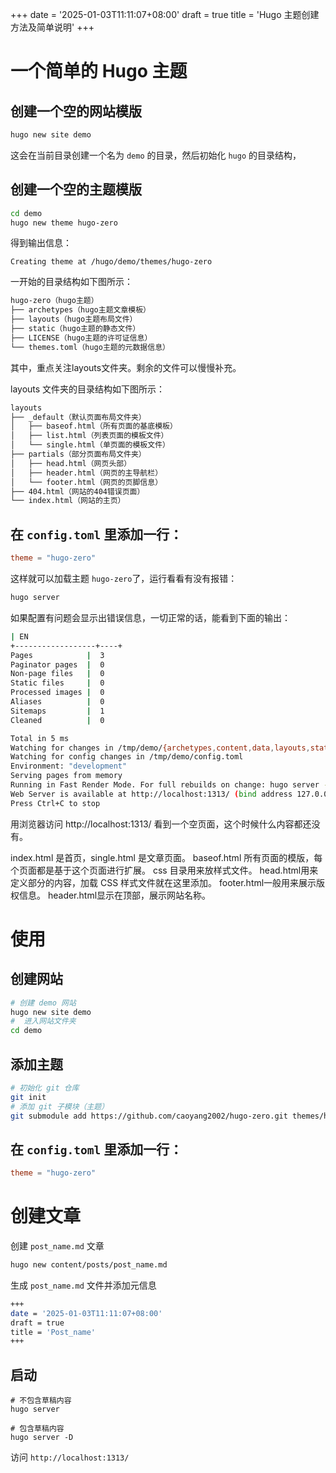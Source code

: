 +++
date = '2025-01-03T11:11:07+08:00'
draft = true
title = 'Hugo 主题创建方法及简单说明'
+++

# 一个简单的 Hugo 主题

## 创建一个空的网站模版

```bash
hugo new site demo
```
这会在当前目录创建一个名为 `demo` 的目录，然后初始化 `hugo` 的目录结构，

## 创建一个空的主题模版

```bash
cd demo
hugo new theme hugo-zero
```

得到输出信息：

```
Creating theme at /hugo/demo/themes/hugo-zero
```

一开始的目录结构如下图所示：

```bash
hugo-zero（hugo主题）
├── archetypes（hugo主题文章模板）
├── layouts（hugo主题布局文件）
├── static（hugo主题的静态文件）
├── LICENSE（hugo主题的许可证信息）
└── themes.toml（hugo主题的元数据信息）
```
其中，重点关注layouts文件夹。剩余的文件可以慢慢补充。

layouts 文件夹的目录结构如下图所示：

```bash
layouts
├── _default（默认页面布局文件夹）
│   ├── baseof.html（所有页面的基底模板）
│   ├── list.html（列表页面的模板文件）
│   └── single.html（单页面的模板文件）
├── partials（部分页面布局文件夹）
│   ├── head.html（网页头部）
│   ├── header.html（网页的主导航栏）
│   └── footer.html（网页的页脚信息）
├── 404.html（网站的404错误页面）
└── index.html（网站的主页）
```

## 在 `config.toml` 里添加一行：

```toml
theme = "hugo-zero"
```

这样就可以加载主题 `hugo-zero`了，运行看看有没有报错：

```bash
hugo server
```

如果配置有问题会显示出错误信息，一切正常的话，能看到下面的输出：

```bash
| EN
+------------------+----+
Pages            |  3
Paginator pages  |  0
Non-page files   |  0
Static files     |  0
Processed images |  0
Aliases          |  0
Sitemaps         |  1
Cleaned          |  0

Total in 5 ms
Watching for changes in /tmp/demo/{archetypes,content,data,layouts,static,themes}
Watching for config changes in /tmp/demo/config.toml
Environment: "development"
Serving pages from memory
Running in Fast Render Mode. For full rebuilds on change: hugo server --disableFastRender
Web Server is available at http://localhost:1313/ (bind address 127.0.0.1)
Press Ctrl+C to stop
```

用浏览器访问 http://localhost:1313/ 看到一个空页面，这个时候什么内容都还没有。

index.html 是首页，single.html 是文章页面。
baseof.html 所有页面的模版，每个页面都是基于这个页面进行扩展。
css 目录用来放样式文件。
head.html用来定义<head>部分的内容，加载 CSS 样式文件就在这里添加。
footer.html一般用来展示版权信息。
header.html显示在顶部，展示网站名称。


# 使用

## 创建网站

```bash
# 创建 demo 网站
hugo new site demo
#  进入网站文件夹
cd demo
```

## 添加主题

```bash
# 初始化 git 仓库
git init
# 添加 git 子模块（主题）
git submodule add https://github.com/caoyang2002/hugo-zero.git themes/hugo-zero
```



## 在 `config.toml` 里添加一行：

```toml
theme = "hugo-zero"
```

# 创建文章

创建 `post_name.md` 文章

```bash
hugo new content/posts/post_name.md
```

生成 `post_name.md` 文件并添加元信息

```bash
+++
date = '2025-01-03T11:11:07+08:00'
draft = true
title = 'Post_name'
+++
```
## 启动

```bahs
# 不包含草稿内容
hugo server

# 包含草稿内容
hugo server -D
```

访问 `http://localhost:1313/`
